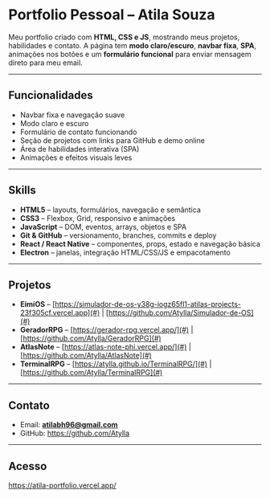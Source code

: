 # Portfolio Pessoal – Atila Souza

Meu portfolio criado com **HTML, CSS e JS**, mostrando meus projetos, habilidades e contato. A página tem **modo claro/escuro**, **navbar fixa**, **SPA**, animações nos botões e um **formulário funcional** para enviar mensagem direto para meu email.

---

## Funcionalidades

- Navbar fixa e navegação suave  
- Modo claro e escuro  
- Formulário de contato funcionando  
- Seção de projetos com links para GitHub e demo online  
- Área de habilidades interativa (SPA)  
- Animações e efeitos visuais leves

---

## Skills

- **HTML5** – layouts, formulários, navegação e semântica  
- **CSS3** – Flexbox, Grid, responsivo e animações  
- **JavaScript** – DOM, eventos, arrays, objetos e SPA  
- **Git & GitHub** – versionamento, branches, commits e deploy  
- **React / React Native** – componentes, props, estado e navegação básica  
- **Electron** – janelas, integração HTML/CSS/JS e empacotamento

---

## Projetos

- **EimiOS** – [https://simulador-de-os-y38g-iogz65fl1-atilas-projects-23f305cf.vercel.app](#) | [https://github.com/Atylla/Simulador-de-OS](#)  
- **GeradorRPG** – [https://gerador-rpg.vercel.app/](#) | [https://github.com/Atylla/GeradorRPG](#)  
- **AtlasNote** – [https://atlas-note-phi.vercel.app/](#) | [https://github.com/Atylla/AtlasNote](#)
- **TerminalRPG** – [https://atylla.github.io/TerminalRPG/](#) | [https://github.com/Atylla/TerminalRPG](#)  


---

## Contato

- Email: **atilabh96@gmail.com**  
- GitHub: https://github.com/Atylla

---

## Acesso
https://atila-portfolio.vercel.app/
